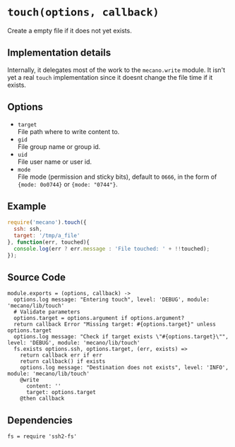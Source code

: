 
# `touch(options, callback)`

Create a empty file if it does not yet exists.

## Implementation details

Internally, it delegates most of the work to the `mecano.write` module. It isn't
yet a real `touch` implementation since it doesnt change the file time if it
exists.

## Options

*   `target`   
    File path where to write content to.   
*   `gid`   
    File group name or group id.   
*   `uid`   
    File user name or user id.   
*   `mode`   
    File mode (permission and sticky bits), default to `0666`, in the form of
    `{mode: 0o0744}` or `{mode: "0744"}`.   


## Example

```js
require('mecano').touch({
  ssh: ssh,
  target: '/tmp/a_file'
}, function(err, touched){
  console.log(err ? err.message : 'File touched: ' + !!touched);
});
```

## Source Code

    module.exports = (options, callback) ->
      options.log message: "Entering touch", level: 'DEBUG', module: 'mecano/lib/touch'
      # Validate parameters
      options.target = options.argument if options.argument?
      return callback Error "Missing target: #{options.target}" unless options.target
      options.log message: "Check if target exists \"#{options.target}\"", level: 'DEBUG', module: 'mecano/lib/touch'
      fs.exists options.ssh, options.target, (err, exists) =>
        return callback err if err
        return callback() if exists
        options.log message: "Destination does not exists", level: 'INFO', module: 'mecano/lib/touch'
        @write
          content: ''
          target: options.target
        @then callback

## Dependencies

    fs = require 'ssh2-fs'

